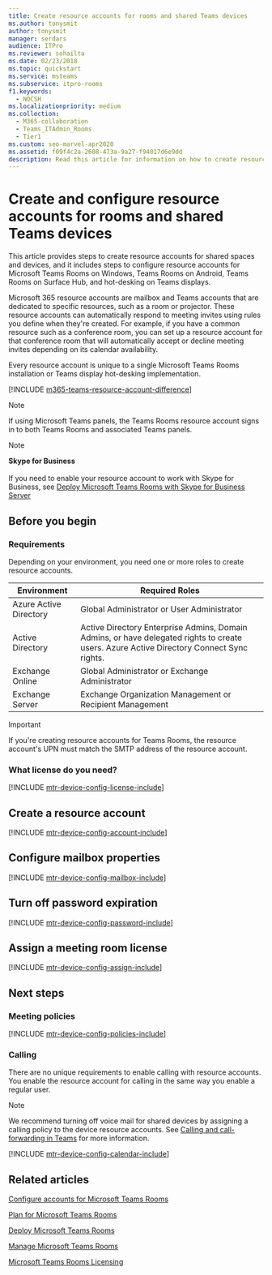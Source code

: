 ```yaml
---
title: Create resource accounts for rooms and shared Teams devices
ms.author: tonysmit
author: tonysmit
manager: serdars
audience: ITPro
ms.reviewer: sohailta
ms.date: 02/23/2018
ms.topic: quickstart
ms.service: msteams
ms.subservice: itpro-rooms
f1.keywords: 
  - NOCSH
ms.localizationpriority: medium
ms.collection: 
  - M365-collaboration
  - Teams_ITAdmin_Rooms
  - Tier1
ms.custom: seo-marvel-apr2020
ms.assetid: f09f4c2a-2608-473a-9a27-f94017d6e9dd
description: Read this article for information on how to create resource accounts for rooms and shared devices, including Microsoft Teams Rooms, Teams Rooms on Surface Hub, and hot-desking on Teams displays.
---
```


# Create and configure resource accounts for rooms and shared Teams devices

This article provides steps to create resource accounts for shared spaces and devices, and it includes steps to configure resource accounts for Microsoft Teams Rooms on Windows, Teams Rooms on Android, Teams Rooms on Surface Hub, and hot-desking on Teams displays.

Microsoft 365 resource accounts are mailbox and Teams accounts that are dedicated to specific resources, such as a room or projector. These resource accounts can automatically respond to meeting invites using rules you define when they're created. For example, if you have a common resource such as a conference room, you can set up a resource account for that conference room that will automatically accept or decline meeting invites depending on its calendar availability. 

Every resource account is unique to a single Microsoft Teams Rooms installation or Teams display hot-desking implementation.

[!INCLUDE [m365-teams-resource-account-difference](../includes/m365-teams-resource-account-difference.md)]

> [!NOTE]
> If using Microsoft Teams panels, the Teams Rooms resource account signs in to both Teams Rooms and associated Teams panels.

> [!NOTE]
> **Skype for Business** <br><br>
> If you need to enable your resource account to work with Skype for Business, see [Deploy Microsoft Teams Rooms with Skype for Business Server](with-skype-for-business-server-2015.md)

## Before you begin

### Requirements

Depending on your environment, you need one or more roles to create resource accounts.

|**Environment**|**Required Roles**|
|-----|-----|
|Azure Active Directory  <br/> |Global Administrator or User Administrator  <br/> |
|Active Directory  <br/> |Active Directory Enterprise Admins, Domain Admins, or have delegated rights to create users. Azure Active Directory Connect Sync rights.  <br/> |
|Exchange Online  <br/> |Global Administrator or Exchange Administrator   <br/> |
|Exchange Server  <br/> |Exchange Organization Management or Recipient Management   <br/> |

> [!IMPORTANT]
> If you're creating resource accounts for Teams Rooms, the resource account's UPN must match the SMTP address of the resource account.

### What license do you need?

[!INCLUDE [mtr-device-config-license-include](../includes/mtr-device-config-license-include.md)]

## Create a resource account

[!INCLUDE [mtr-device-config-account-include](../includes/mtr-device-config-account-include.md)]

## Configure mailbox properties

[!INCLUDE [mtr-device-config-mailbox-include](../includes/mtr-device-config-mailbox-include.md)]

## Turn off password expiration

[!INCLUDE [mtr-device-config-password-include](../includes/mtr-device-config-password-include.md)]

## Assign a meeting room license

[!INCLUDE [mtr-device-config-assign-include](../includes/mtr-device-config-assign-include.md)]

## Next steps

### Meeting policies

[!INCLUDE [mtr-device-config-policies-include](../includes/mtr-device-config-policies-include.md)]

### Calling

There are no unique requirements to enable calling with resource accounts. You enable the resource account for calling in the same way you enable a regular user.

> [!NOTE]
> We recommend turning off voice mail for shared devices by assigning a calling policy to the device resource accounts. See [Calling and call-forwarding in Teams](../teams-calling-policy.md) for more information.

[!INCLUDE [mtr-device-config-calendar-include](../includes/mtr-device-config-calendar-include.md)]

## Related articles

[Configure accounts for Microsoft Teams Rooms](rooms-configure-accounts.md)

[Plan for Microsoft Teams Rooms](rooms-plan.md)

[Deploy Microsoft Teams Rooms](rooms-deploy.md)

[Manage Microsoft Teams Rooms](rooms-manage.md)

[Microsoft Teams Rooms Licensing](rooms-licensing.md)
